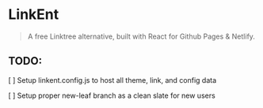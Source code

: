 # LinkEnt

> A free Linktree alternative, built with React for Github Pages & Netlify.

## TODO:

[  ] Setup linkent.config.js to host all theme, link, and config data

[  ] Setup proper new-leaf branch as a clean slate for new users
